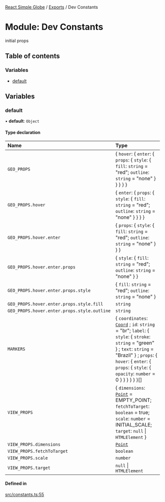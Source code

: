[React Simple Globe](../README.md) / [Exports](../modules.md) / Dev Constants

# Module: Dev Constants

initial props

## Table of contents

### Variables

- [default](Dev_Constants-1.md#default)

## Variables

### default

• **default**: `Object`

#### Type declaration

| Name | Type |
| :------ | :------ |
| `GEO_PROPS` | { `hover`: { `enter`: { `props`: { `style`: { `fill`: `string` = "red"; `outline`: `string` = "none" }  }  }  }  } |
| `GEO_PROPS.hover` | { `enter`: { `props`: { `style`: { `fill`: `string` = "red"; `outline`: `string` = "none" }  }  }  } |
| `GEO_PROPS.hover.enter` | { `props`: { `style`: { `fill`: `string` = "red"; `outline`: `string` = "none" }  }  } |
| `GEO_PROPS.hover.enter.props` | { `style`: { `fill`: `string` = "red"; `outline`: `string` = "none" }  } |
| `GEO_PROPS.hover.enter.props.style` | { `fill`: `string` = "red"; `outline`: `string` = "none" } |
| `GEO_PROPS.hover.enter.props.style.fill` | `string` |
| `GEO_PROPS.hover.enter.props.style.outline` | `string` |
| `MARKERS` | { `coordinates`: [`Coord`](../classes/Globe_Classes.Coord.md) ; `id`: `string` = "br"; `label`: { `style`: { `stroke`: `string` = "green" } ; `text`: `string` = "Brazil" } ; `props`: { `hover`: { `enter`: { `props`: { `style`: { `opacity`: `number` = 0 }  }  }  }  }  }[] |
| `VIEW_PROPS` | { `dimensions`: [`Point`](../classes/Globe_Classes.Point.md) = EMPTY\_POINT; `fetchToTarget`: `boolean` = true; `scale`: `number` = INITIAL\_SCALE; `target`: ``null`` \| `HTMLElement`  } |
| `VIEW_PROPS.dimensions` | [`Point`](../classes/Globe_Classes.Point.md) |
| `VIEW_PROPS.fetchToTarget` | `boolean` |
| `VIEW_PROPS.scale` | `number` |
| `VIEW_PROPS.target` | ``null`` \| `HTMLElement` |

#### Defined in

[src/constants.ts:55](https://github.com/Gaushao/d3-react-globe/blob/4f7a1a2/src/constants.ts#L55)

